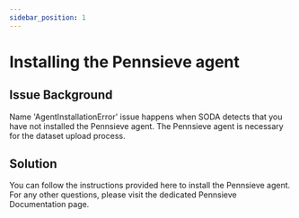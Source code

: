 ```yaml
---
sidebar_position: 1
---
```


# Installing the Pennsieve agent

## Issue Background

Name 'AgentInstallationError' issue happens when SODA detects that you have not installed the Pennsieve agent. The Pennsieve agent is necessary for the dataset upload process.

## Solution

You can follow the instructions provided here to install the Pennsieve agent. For any other questions, please visit the dedicated Pennsieve Documentation page.
